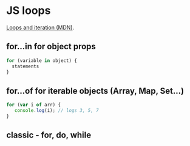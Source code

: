 # JS loops

[Loops and iteration (MDN)]( https://developer.mozilla.org/en-US/docs/Web/JavaScript/Guide/Loops_and_iteration).

## for...in for object props
```js
for (variable in object) {
  statements
}
```

## for...of for  iterable objects (Array, Map, Set...)
```js
for (var i of arr) {
   console.log(i); // logs 3, 5, 7
}
```

## classic - for, do, while

